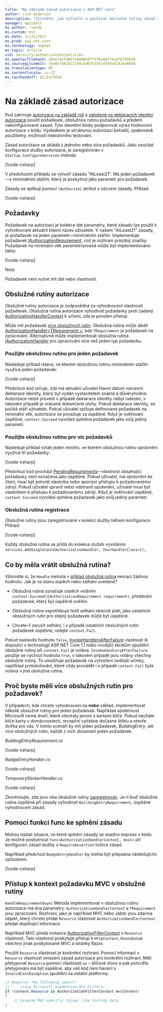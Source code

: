```yaml
---
title: "Na základě zásad autorizace v ASP.NET Core"
author: rick-anderson
description: "Zjistěte, jak vytvořit a používat obslužné rutiny zásad autorizace pro vynucení požadavky autorizace v aplikaci ASP.NET Core."
manager: wpickett
ms.author: riande
ms.custom: mvc
ms.date: 11/21/2017
ms.prod: asp.net-core
ms.technology: aspnet
ms.topic: article
uid: security/authorization/policies
ms.openlocfilehash: a9ee7e6fd06fa88485d7f578a9df74cbf87d9540
ms.sourcegitcommit: 7ee6e7582421195cbd675355c970d3d292ee668d
ms.translationtype: MT
ms.contentlocale: cs-CZ
ms.lasthandoff: 02/14/2018
---
```

# <a name="policy-based-authorization"></a>Na základě zásad autorizace

Pod zahrnuje [autorizace na základě rolí](xref:security/authorization/roles) a [založené na deklaracích identity autorizace](xref:security/authorization/claims) použít požadavek, obslužnou rutinu požadavků a předem nakonfigurované zásad. Tyto stavební bloky podporovat výraz hodnocení autorizace v kódu. Výsledkem je strukturou autorizací bohatší, opakovaně použitelný, možností intenzivního testování.

Zásad autorizace se skládá z jednoho nebo více požadavků. Jako součást konfigurace služby autorizace, je zaregistrován v `Startup.ConfigureServices` metoda:

[!code-csharp[](policies/samples/PoliciesAuthApp1/Startup.cs?range=40-41,50-55,63,72)]

V předchozím příkladu se vytvoří zásadu "AtLeast21". Má jeden požadavek&mdash;s minimálním stářím, který je poskytnut jako parametr pro požadavek.

Zásady se aplikují pomocí `[Authorize]` atribut s názvem zásady. Příklad:

[!code-csharp[](policies/samples/PoliciesAuthApp1/Controllers/AlcoholPurchaseController.cs?name=snippet_AlcoholPurchaseControllerClass&highlight=4)]

## <a name="requirements"></a>Požadavky

Požadavek na autorizaci je kolekce dat parametry, které zásadu lze použít k vyhodnocení aktuální hlavní název uživatele. V našem "AtLeast21" zásady, je požadavek na jeden parametr&mdash;minimálním stářím. Implementuje požadavek [IAuthorizationRequirement](/dotnet/api/microsoft.aspnetcore.authorization.iauthorizationrequirement), což je rozhraní prázdný značky. Požadavek na minimální věk parametrizované může být implementováno takto:

[!code-csharp[](policies/samples/PoliciesAuthApp1/Services/Requirements/MinimumAgeRequirement.cs?name=snippet_MinimumAgeRequirementClass)]

> [!NOTE]
> Požadavek není nutné mít dat nebo vlastností.

<a name="security-authorization-policies-based-authorization-handler"></a>

## <a name="authorization-handlers"></a>Obslužné rutiny autorizace

Obslužné rutiny autorizace je zodpovědná za vyhodnocení vlastnosti požadavek. Obslužná rutina autorizace vyhodnotí požadavky proti zadaný [AuthorizationHandlerContext](/dotnet/api/microsoft.aspnetcore.authorization.authorizationhandlercontext) k určení, zda je povolen přístup.

Může mít požadavek [více obslužných rutin](#security-authorization-policies-based-multiple-handlers). Obslužná rutina může dědit [AuthorizationHandler\<TRequirement >](/dotnet/api/microsoft.aspnetcore.authorization.authorizationhandler-1), kde `TRequirement` je požadavek na zpracování. Alternativně může implementovat obslužná rutina [IAuthorizationHandler](/dotnet/api/microsoft.aspnetcore.authorization.iauthorizationhandler) pro zpracování více než jeden typ požadavku.

### <a name="use-a-handler-for-one-requirement"></a>Použijte obslužnou rutinu pro jeden požadavek

<a name="security-authorization-handler-example"></a>

Následuje příklad relace, ve kterém obslužnou rutinu minimálním stářím využívá jeden požadavek:

[!code-csharp[](policies/samples/PoliciesAuthApp1/Services/Handlers/MinimumAgeHandler.cs?name=snippet_MinimumAgeHandlerClass)]

Předchozí kód určuje, zda má aktuální uživatel hlavní datum narození deklarace identity, který byl vydán vystavitelem známé a důvěryhodné. Autorizace nelze provést v případě deklarace identity nebyl nalezen, v takovém případě je vrácená dokončené úlohy. Pokud deklarace identity, se počítá stáří uživatele. Pokud uživatel splňuje definované požadavek na minimální věk, autorizace se považuje za úspěšné. Když je ověřování úspěšné, `context.Succeed` vyvolání splněna požadavek jako svůj jediný parametr.

### <a name="use-a-handler-for-multiple-requirements"></a>Použijte obslužnou rutinu pro víc požadavků

Následuje příklad vztah jeden mnoho, ve kterém obslužnou rutinu oprávnění využívá tři požadavky:

[!code-csharp[](policies/samples/PoliciesAuthApp1/Services/Handlers/PermissionHandler.cs?name=snippet_PermissionHandlerClass)]

Předchozí kód prochází [PendingRequirements](/dotnet/api/microsoft.aspnetcore.authorization.authorizationhandlercontext.pendingrequirements#Microsoft_AspNetCore_Authorization_AuthorizationHandlerContext_PendingRequirements)&mdash;vlastnost obsahující požadavky není označena jako úspěšné. Pokud uživatel, má oprávnění ke čtení, musí být potvrdí vlastníka nebo sponzor přístupu k požadovanému zdroji. Pokud uživatel upravit nebo odstranit oprávnění, uživatel musí být vlastníkem k přístupu k požadovanému zdroji. Když je ověřování úspěšné, `context.Succeed` vyvolání splněna požadavek jako svůj jediný parametr.

<a name="security-authorization-policies-based-handler-registration"></a>

### <a name="handler-registration"></a>Obslužná rutina registrace

Obslužné rutiny jsou zaregistrované v kolekci služby během konfigurace. Příklad:

[!code-csharp[](policies/samples/PoliciesAuthApp1/Startup.cs?range=40-41,50-55,63-65,72)]

Každý obslužná rutina se přidá do kolekce služeb vyvoláním `services.AddSingleton<IAuthorizationHandler, YourHandlerClass>();`.

## <a name="what-should-a-handler-return"></a>Co by měla vrátit obslužná rutina?

Všimněte si, že `Handle` metoda v [příklad obslužná rutina](#security-authorization-handler-example) nevrací žádnou hodnotu. Jak je ve stavu úspěch nebo selhání uvedené?

* Obslužná rutina označuje úspěch voláním `context.Succeed(IAuthorizationRequirement requirement)`, předávání požadavek, který byl úspěšně ověřen.

* Obslužná rutina nepotřebuje řešit selhání obecně platí, jako ostatních obslužných rutin pro stejný požadavek může být úspěšné.

* Chcete-li zaručit selhání, i v případě ostatních obslužných rutin požadavek úspěšné, volejte `context.Fail`.

Pokud nastavíte hodnotu `false`, [InvokeHandlersAfterFailure](/dotnet/api/microsoft.aspnetcore.authorization.authorizationoptions.invokehandlersafterfailure#Microsoft_AspNetCore_Authorization_AuthorizationOptions_InvokeHandlersAfterFailure) vlastnost (k dispozici v technologii ASP.NET Core 1.1 nebo novější) zkratům spuštění obslužné rutiny při `context.Fail` je volána. `InvokeHandlersAfterFailure` použije se výchozí hodnota `true`, v takovém případě jsou volány všechny obslužné rutiny. To umožňuje požadavek na vytvoření vedlejší účinky, například protokolování, které vždy provádět i v případě `context.Fail` byla volána v jiná obslužná rutina.

<a name="security-authorization-policies-based-multiple-handlers"></a>

## <a name="why-would-i-want-multiple-handlers-for-a-requirement"></a>Proč byste měli více obslužných rutin pro požadavek?

V případech, kde chcete vyhodnocení na **nebo** základ, implementovat několik obslužné rutiny pro jeden požadavek. Například společnost Microsoft nemá dveří, které otevíraly jenom s kartami klíče. Pokud necháte klíče karty v domácnostech, recepční vytiskne dočasné štítku a otevře dvířka pro vás. V tomto scénáři by mít jeden požadavek, *BuildingEntry*, ale více obslužných rutin, každé z nich zkoumání jeden požadavek.

*BuildingEntryRequirement.cs*

[!code-csharp[](policies/samples/PoliciesAuthApp1/Services/Requirements/BuildingEntryRequirement.cs?name=snippet_BuildingEntryRequirementClass)]

*BadgeEntryHandler.cs*

[!code-csharp[](policies/samples/PoliciesAuthApp1/Services/Handlers/BadgeEntryHandler.cs?name=snippet_BadgeEntryHandlerClass)]

*TemporaryStickerHandler.cs*

[!code-csharp[](policies/samples/PoliciesAuthApp1/Services/Handlers/TemporaryStickerHandler.cs?name=snippet_TemporaryStickerHandlerClass)]

Zkontrolujte, zda jsou oba obslužné rutiny [zaregistrován](xref:security/authorization/policies#security-authorization-policies-based-handler-registration). Je-li buď obslužná rutina úspěšné při zásady vyhodnotí `BuildingEntryRequirement`, úspěšné vyhodnocení zásad.

## <a name="using-a-func-to-fulfill-a-policy"></a>Pomocí funkci func ke splnění zásadu

Mohou nastat situace, ve které splnění zásady se snadno express v kódu. Je možné poskytnout `Func<AuthorizationHandlerContext, bool>` při konfiguraci zásad služby s `RequireAssertion` tvůrce zásad.

Například předchozí `BadgeEntryHandler` by mohla být přepsána následujícím způsobem:

[!code-csharp[](policies/samples/PoliciesAuthApp1/Startup.cs?range=52-53,57-63)]

## <a name="accessing-mvc-request-context-in-handlers"></a>Přístup k kontext požadavku MVC v obslužné rutiny

`HandleRequirementAsync` Metoda implementovat v obslužnou rutinu autorizace má dva parametry: `AuthorizationHandlerContext` a `TRequirement` jsou zpracování. Rozhraní, jako je například MVC nebo Jabbr jsou zdarma objekt, který chcete přidat `Resource` vlastnost `AuthorizationHandlerContext` předat doplňující informace.

Například MVC předá instance [AuthorizationFilterContext](/dotnet/api/?term=AuthorizationFilterContext) v `Resource` vlastnost. Tato vlastnost poskytuje přístup k `HttpContext`, `RouteData`a všechno jinak poskytované MVC a stránky Razor.

Použití `Resource` vlastnost je konkrétní rozhraní. Pomocí informací v `Resource` vlastnost omezení zásad autorizace pro konkrétní rozhraní. Měli přetypovat `Resource` pomocí vlastnosti `as` – klíčové slovo a pak potvrďte přetypování má být úspěšné, aby váš kód není havárií s `InvalidCastException` spuštění na ostatní platformy:

```csharp
// Requires the following import:
//     using Microsoft.AspNetCore.Mvc.Filters;
if (context.Resource is AuthorizationFilterContext mvcContext)
{
    // Examine MVC-specific things like routing data.
}
```
